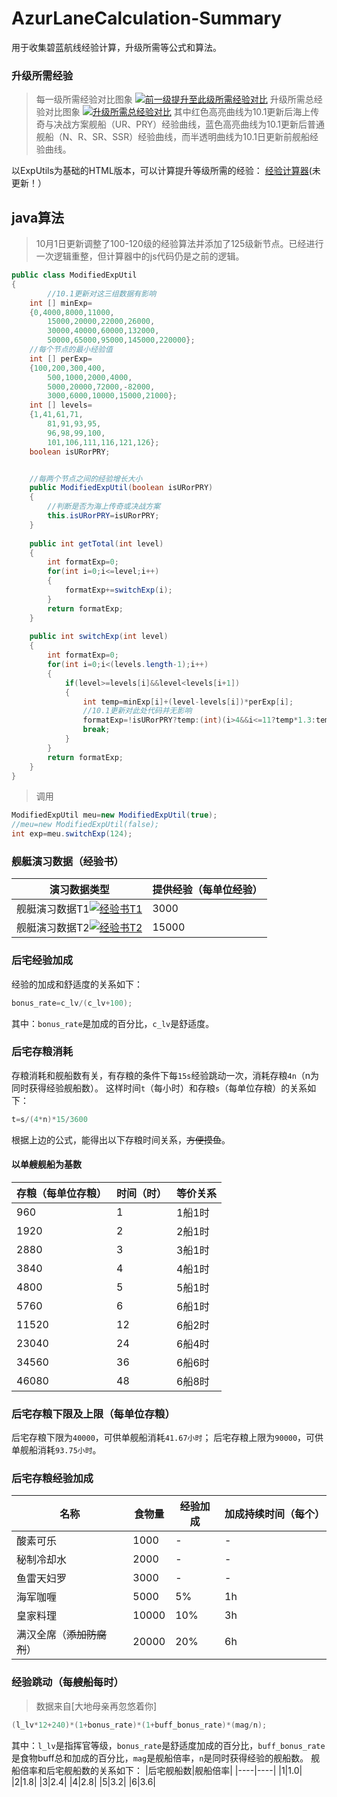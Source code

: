 # AzurLaneCalculation-Summary
用于收集碧蓝航线经验计算，升级所需等公式和算法。

### 升级所需经验
>每一级所需经验对比图象
[![前一级提升至此级所需经验对比](https://200git.github.io/EXPcalculation.github.io/modified_per_exp.png)](https://200git.github.io/EXPcalculation.github.io/modified_per_exp.png)
>升级所需总经验对比图象
[![升级所需总经验对比](https://200git.github.io/EXPcalculation.github.io/modified_exp.png)](https://200git.github.io/EXPcalculation.github.io/modified_exp.png)
>其中红色高亮曲线为10.1更新后海上传奇与决战方案舰船（UR、PRY）经验曲线，蓝色高亮曲线为10.1更新后普通舰船（N、R、SR、SSR）经验曲线，而半透明曲线为10.1日更新前舰船经验曲线。

以ExpUtils为基础的HTML版本，可以计算提升等级所需的经验：
[经验计算器](https://200git.github.io/EXPcalculation.github.io/)(未更新！）

## java算法
>10月1日更新调整了100-120级的经验算法并添加了125级新节点。已经进行一次逻辑重整，但计算器中的js代码仍是之前的逻辑。
```java
public class ModifiedExpUtil
{
        //10.1更新对这三组数据有影响
	int [] minExp=
	{0,4000,8000,11000,
		15000,20000,22000,26000,
		30000,40000,60000,132000,
		50000,65000,95000,145000,220000};
	//每个节点的最小经验值
	int [] perExp=
	{100,200,300,400,
		500,1000,2000,4000,
		5000,20000,72000,-82000,
		3000,6000,10000,15000,21000};
	int [] levels=
	{1,41,61,71,
		81,91,93,95,
		96,98,99,100,
		101,106,111,116,121,126};
	boolean isURorPRY;


	//每两个节点之间的经验增长大小
	public ModifiedExpUtil(boolean isURorPRY)
	{
		//判断是否为海上传奇或决战方案
		this.isURorPRY=isURorPRY;
	}
	
	public int getTotal(int level)
	{
		int formatExp=0;
		for(int i=0;i<=level;i++)
		{
			formatExp+=switchExp(i);
		}
		return formatExp;
	}
	
	public int switchExp(int level)
	{
		int formatExp=0;
		for(int i=0;i<(levels.length-1);i++)
		{
			if(level>=levels[i]&&level<levels[i+1])
			{
				int temp=minExp[i]+(level-levels[i])*perExp[i];
				//10.1更新对此处代码并无影响
				formatExp=!isURorPRY?temp:(int)(i>4&&i<=11?temp*1.3:temp*1.2);
				break;
			}
		}
		return formatExp;
	}
}
```
>调用
```java
ModifiedExpUtil meu=new ModifiedExpUtil(true);
//meu=new ModifiedExpUtil(false);
int exp=meu.switchExp(124);
```

### 舰艇演习数据（经验书）
|演习数据类型|提供经验（每单位经验）|
|---|---|
|舰艇演习数据T1[![经验书T1](https://200git.github.io/EXPcalculation.github.io/exp_book_T1.jpg)](https://200git.github.io/EXPcalculation.github.io/exp_book_T1.jpg)|3000|
|舰艇演习数据T2[![经验书T2](https://200git.github.io/EXPcalculation.github.io/exp_book_T2.jpg)](https://200git.github.io/EXPcalculation.github.io/exp_book_T2.jpg)|15000|

### 后宅经验加成
经验的加成和舒适度的关系如下：
```java
bonus_rate=c_lv/(c_lv+100);
```
其中：`bonus_rate`是加成的百分比，`c_lv`是舒适度。

### 后宅存粮消耗
存粮消耗和舰船数有关，有存粮的条件下每`15s`经验跳动一次，消耗存粮`4n`（n为同时获得经验舰船数）。
这样时间`t`（每小时）和存粮`s`（每单位存粮）的关系如下：
```java
t=s/(4*n)*15/3600
```
根据上边的公式，能得出以下存粮时间关系，~~方便摸鱼~~。

#### 以单艘舰船为基数
|存粮（每单位存粮）|时间（时）|等价关系|
|----|----|----|
|960|1|1船1时|
|1920|2|2船1时|
|2880|3|3船1时|
|3840|4|4船1时|
|4800|5|5船1时|
|5760|6|6船1时|
|11520|12|6船2时|
|23040|24|6船4时|
|34560|36|6船6时|
|46080|48|6船8时|

### 后宅存粮下限及上限（每单位存粮）
后宅存粮下限为`40000`，可供单舰船消耗`41.67小时`；
后宅存粮上限为`90000`，可供单舰船消耗`93.75小时`。

### 后宅存粮经验加成
|名称|食物量|经验加成|加成持续时间（每个）|
|----|----|----|----|
|酸素可乐|1000|-|-|
|秘制冷却水|2000|-|-|
|鱼雷天妇罗|3000|-|-|
|海军咖喱|5000|5%|1h|
|皇家料理|10000|10%|3h|
|满汉全席（~~添加防腐剂~~）|20000|20%|6h|

### 经验跳动（每艘船每时）
>数据来自[大地母亲再忽悠着你]
```java
(l_lv*12+240)*(1+bonus_rate)*(1+buff_bonus_rate)*(mag/n);
```
其中：`l_lv`是指挥官等级，`bonus_rate`是舒适度加成的百分比，`buff_bonus_rate`是食物buff总和加成的百分比，`mag`是舰船倍率，`n`是同时获得经验的舰船数。
舰船倍率和后宅舰船数的关系如下：
|后宅舰船数|舰船倍率|
|----|----|
|1|1.0|
|2|1.8|
|3|2.4|
|4|2.8|
|5|3.2|
|6|3.6|
